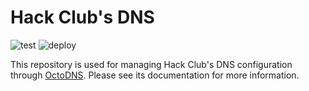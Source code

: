 # Hack Club's DNS

![test](https://github.com/hackclub/dns/workflows/test/badge.svg)
![deploy](https://github.com/hackclub/dns/workflows/deploy/badge.svg)

This repository is used for managing Hack Club's DNS configuration through [OctoDNS](https://github.com/github/octodns). Please see its documentation for more information.
